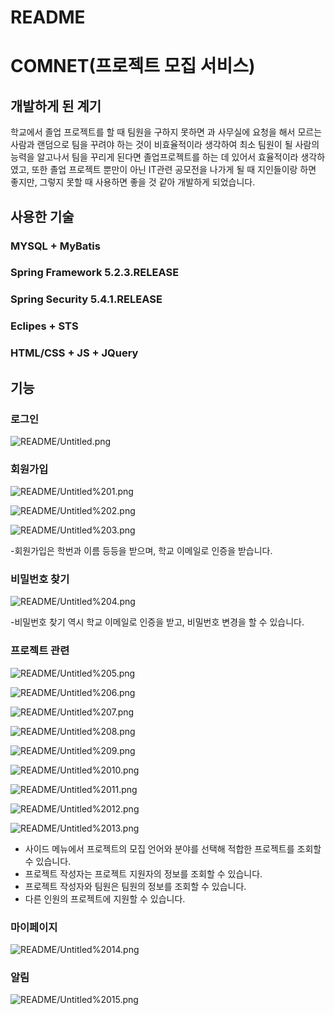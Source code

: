 # README

# COMNET(프로젝트 모집 서비스)

## 개발하게 된 계기

학교에서 졸업 프로젝트를 할 때 팀원을 구하지 못하면 과 사무실에 요청을 해서 모르는 사람과 랜덤으로 팀을 꾸려야 하는 것이 비효율적이라 생각하여 최소 팀원이 될 사람의 능력을 알고나서 팀을 꾸리게 된다면 졸업프로젝트를 하는 데 있어서 효율적이라 생각하였고, 또한 졸업 프로젝트 뿐만이 아닌 IT관련 공모전을 나가게 될 때 지인들이랑 하면 좋지만, 그렇지 못할 때 사용하면 좋을 것 같아 개발하게 되었습니다.

## 사용한 기술

### MYSQL + MyBatis

### Spring Framework 5.2.3.RELEASE

### Spring Security 5.4.1.RELEASE

### Eclipes + STS

### HTML/CSS + JS + JQuery

## 기능

### 로그인

![README/Untitled.png](README/Untitled.png)

### 회원가입

![README/Untitled%201.png](README/Untitled%201.png)

![README/Untitled%202.png](README/Untitled%202.png)

![README/Untitled%203.png](README/Untitled%203.png)

-회원가입은 학번과 이름 등등을 받으며, 학교 이메일로 인증을 받습니다.

### 비밀번호 찾기

![README/Untitled%204.png](README/Untitled%204.png)

-비밀번호 찾기 역시 학교 이메일로 인증을 받고, 비밀번호 변경을 할 수 있습니다.

### 프로젝트 관련

![README/Untitled%205.png](README/Untitled%205.png)

![README/Untitled%206.png](README/Untitled%206.png)

![README/Untitled%207.png](README/Untitled%207.png)

![README/Untitled%208.png](README/Untitled%208.png)

![README/Untitled%209.png](README/Untitled%209.png)

![README/Untitled%2010.png](README/Untitled%2010.png)

![README/Untitled%2011.png](README/Untitled%2011.png)

![README/Untitled%2012.png](README/Untitled%2012.png)

![README/Untitled%2013.png](README/Untitled%2013.png)

- 사이드 메뉴에서 프로젝트의 모집 언어와 분야를 선택해 적합한 프로젝트를 조회할 수 있습니다.
- 프로젝트 작성자는 프로젝트 지원자의 정보를 조회할 수 있습니다.
- 프로젝트 작성자와 팀원은 팀원의 정보를 조회할 수 있습니다.
- 다른 인원의 프로젝트에 지원할 수 있습니다.

### 마이페이지

![README/Untitled%2014.png](README/Untitled%2014.png)

### 알림

![README/Untitled%2015.png](README/Untitled%2015.png)

